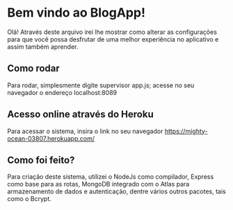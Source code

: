 # Bem vindo ao BlogApp!

Olá! Através deste arquivo irei lhe mostrar como alterar as configurações para que você possa desfrutar de uma melhor experiência no aplicativo e assim também aprender.

## Como rodar
Para rodar, simplesmente digite supervisor app.js; acesse no seu navegador
o endereço localhost:8089

## Acesso online através do Heroku
Para acessar o sistema, insira o link no seu navegador https://mighty-ocean-03807.herokuapp.com/

## Como foi feito?
Para criação deste sistema, utilizei o NodeJs como compilador, Express como base para as rotas,
MongoDB integrado com o Atlas para armazenamento de dados e autenticação, dentre vários outros 
pacotes, tais como o Bcrypt.